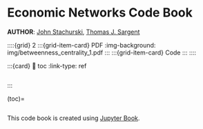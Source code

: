 Economic Networks Code Book
===========================

**AUTHOR**: [John Stachurski](https://johnstachurski.net/), [Thomas J. Sargent](http://www.tomsargent.com/)


::::{grid} 2
:::{grid-item-card}  PDF
:img-background: img/betweenness_centrality_1.pdf
:::
:::{grid-item-card}  Code
:::
::::

:::{card}
:link: toc
:link-type: ref

```{figure} img/betweenness_centrality_1.pdf
```
:::

(toc)=
```{tableofcontents}
```

This code book is created using [Jupyter Book](https://jupyterbook.org/intro.html).
